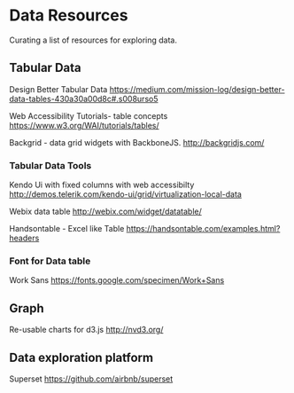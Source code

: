 # Data Resources

Curating a list of resources for exploring data.

## Tabular Data
Design Better Tabular Data https://medium.com/mission-log/design-better-data-tables-430a30a00d8c#.s008urso5

Web Accessibility Tutorials- table concepts https://www.w3.org/WAI/tutorials/tables/

Backgrid - data grid widgets with BackboneJS. http://backgridjs.com/

### Tabular Data Tools

Kendo Ui with fixed columns with web accessibilty http://demos.telerik.com/kendo-ui/grid/virtualization-local-data

Webix data table http://webix.com/widget/datatable/

Handsontable - Excel like Table https://handsontable.com/examples.html?headers

### Font for Data table

Work Sans https://fonts.google.com/specimen/Work+Sans

## Graph
Re-usable charts for d3.js http://nvd3.org/

## Data exploration platform

Superset https://github.com/airbnb/superset
